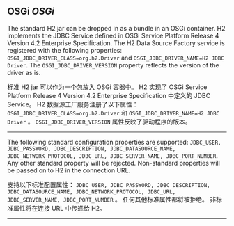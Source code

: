## OSGi *OSGi*

The standard H2 jar can be dropped in as a bundle in an OSGi container.
H2 implements the JDBC Service defined in OSGi Service Platform Release 4 Version 4.2 Enterprise Specification.
The H2 Data Source Factory service is registered with the following properties: `OSGI_JDBC_DRIVER_CLASS=org.h2.Driver` and `OSGI_JDBC_DRIVER_NAME=H2 JDBC Driver`.
The `OSGI_JDBC_DRIVER_VERSION` property reflects the version of the driver as is.


标准 H2 jar 可以作为一个包放入 OSGi 容器中。
H2 实现了 OSGi Service Platform Release 4 Version 4.2 Enterprise Specification 中定义的 JDBC Service。
H2 数据源工厂服务注册了以下属性：`OSGI_JDBC_DRIVER_CLASS=org.h2.Driver` 和 `OSGI_JDBC_DRIVER_NAME=H2 JDBC Driver` 。
`OSGI_JDBC_DRIVER_VERSION` 属性反映了驱动程序的版本。

---

The following standard configuration properties are supported: `JDBC_USER, JDBC_PASSWORD, JDBC_DESCRIPTION, JDBC_DATASOURCE_NAME, JDBC_NETWORK_PROTOCOL, JDBC_URL, JDBC_SERVER_NAME, JDBC_PORT_NUMBER`.
Any other standard property will be rejected.
Non-standard properties will be passed on to H2 in the connection URL.


支持以下标准配置属性： `JDBC_USER, JDBC_PASSWORD, JDBC_DESCRIPTION, JDBC_DATASOURCE_NAME, JDBC_NETWORK_PROTOCOL, JDBC_URL, JDBC_SERVER_NAME, JDBC_PORT_NUMBER` 。
任何其他标准属性都将被拒绝。
非标准属性将在连接 URL 中传递给 H2。

---
